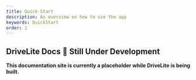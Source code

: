 ```yaml
---
title: Quick Start
description: An overview on how to use the app
keywords: QuickStart
order: 1
---
```


## DriveLite Docs 🚧 Still Under Development

**This documentation site is currently a placeholder while DriveLite is being built.**
